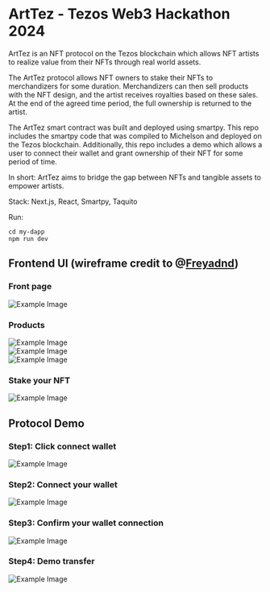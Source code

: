 # ArtTez - Tezos Web3 Hackathon 2024

ArtTez is an NFT protocol on the Tezos blockchain which allows NFT artists to
realize value from their NFTs through real world assets.

The ArtTez protocol allows NFT owners to stake their NFTs to merchandizers for
some duration. Merchandizers can then sell products with the NFT design, and the
artist receives royalties based on these sales. At the end of the agreed time period,
the full ownership is returned to the artist.

The ArtTez smart contract was built and deployed using smartpy. This repo includes
the smartpy code that was compiled to Michelson and deployed on the Tezos blockchain.
Additionally, this repo includes a demo which allows a user to connect their wallet
and grant ownership of their NFT for some period of time.

In short: ArtTez aims to bridge the gap between NFTs and tangible assets to empower artists.

Stack: Next.js, React, Smartpy, Taquito

Run:

`cd my-dapp`  
`npm run dev`  

## Frontend UI (wireframe credit to @[Freyadnd](https://github.com/Freyadnd))

### Front page
![Example Image](images/intro_page.png)  

### Products
![Example Image](images/dress_page.png)  
![Example Image](images/mclaren.png)  
![Example Image](images/phonecase.png)  

### Stake your NFT
![Example Image](images/stake.png)  


## Protocol Demo

### Step1: Click connect wallet  
![Example Image](images/connect_wallet.png)  

### Step2: Connect your wallet  
![Example Image](images/wallet_prompt.png)  

### Step3: Confirm your wallet connection  
![Example Image](images/confirm_connection.png)  

### Step4: Demo transfer  
![Example Image](images/demo.png)  